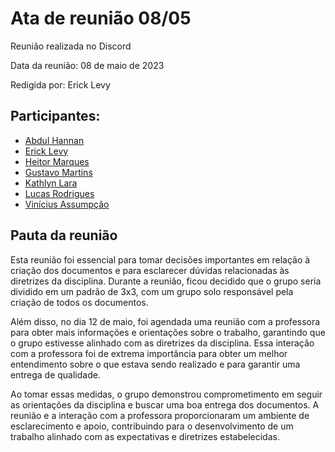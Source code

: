# Ata de reunião 08/05

Reunião realizada no Discord

Data da reunião: 08 de maio de 2023

Redigida por: Erick Levy

## Participantes:

- [Abdul Hannan](https://github.com/hannanhunny01)
- [Erick Levy](https://github.com/Ericklevy)
- [Heitor Marques](https://github.com/heitormsb)
- [Gustavo Martins](https://github.com/gustavomartins-github)
- [Kathlyn Lara](https://github.com/klmurussi)
- [Lucas Rodrigues](https://github.com/nickby2)
- [Vinícius Assumpção](https://github.com/viniman27)


## Pauta da reunião

Esta reunião foi essencial para tomar decisões importantes em relação à criação dos documentos e para esclarecer dúvidas relacionadas às diretrizes da disciplina. Durante a reunião, ficou decidido que o grupo seria dividido em um padrão de 3x3, com um grupo solo responsável pela criação de todos os documentos.

Além disso, no dia 12 de maio, foi agendada uma reunião com a professora para obter mais informações e orientações sobre o trabalho, garantindo que o grupo estivesse alinhado com as diretrizes da disciplina. Essa interação com a professora foi de extrema importância para obter um melhor entendimento sobre o que estava sendo realizado e para garantir uma entrega de qualidade.

Ao tomar essas medidas, o grupo demonstrou comprometimento em seguir as orientações da disciplina e buscar uma boa entrega dos documentos. A reunião e a interação com a professora proporcionaram um ambiente de esclarecimento e apoio, contribuindo para o desenvolvimento de um trabalho alinhado com as expectativas e diretrizes estabelecidas.
